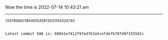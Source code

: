 Now the time is 2022-07-14 10:43:21 am

---

<small>134789860184461545813031154326740</small>

```txt

Latest commit SHA is: 60841e7412f97ed763a5cefdefb787d9f1555d1c
```
